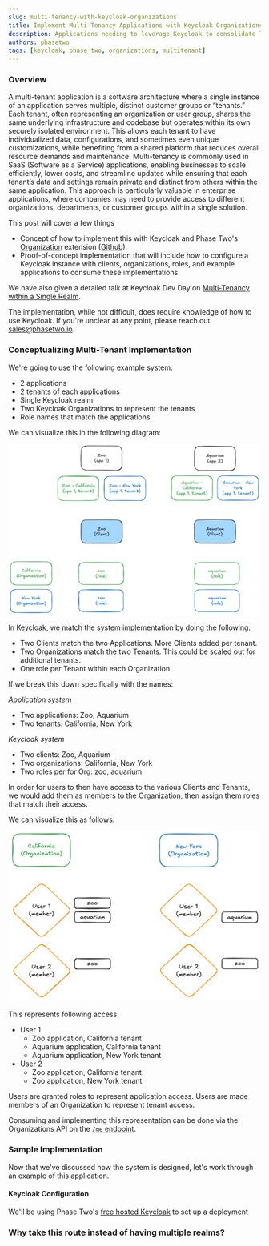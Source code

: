 ```yaml
---
slug: multi-tenancy-with-keycloak-organizations
title: Implement Multi-Tenancy Applications with Keycloak Organizations
description: Applications needing to leverage Keycloak to consolidate logins can leverage Keycloak Organizations.
authors: phasetwo
tags: [keycloak, phase_two, organizations, multitenant]
---
```


### Overview

A multi-tenant application is a software architecture where a single instance of an application serves multiple, distinct customer groups or “tenants.” Each tenant, often representing an organization or user group, shares the same underlying infrastructure and codebase but operates within its own securely isolated environment. This allows each tenant to have individualized data, configurations, and sometimes even unique customizations, while benefiting from a shared platform that reduces overall resource demands and maintenance. Multi-tenancy is commonly used in SaaS (Software as a Service) applications, enabling businesses to scale efficiently, lower costs, and streamline updates while ensuring that each tenant’s data and settings remain private and distinct from others within the same application. This approach is particularly valuable in enterprise applications, where companies may need to provide access to different organizations, departments, or customer groups within a single solution.

This post will cover a few things

- Concept of how to implement this with Keycloak and Phase Two's [Organization](https://phasetwo.io/product/organizations/) extension ([Github](https://github.com/p2-inc/keycloak-orgs)).
- Proof-of-concept implementation that will include how to configure a Keycloak instance with clients, organizations, roles, and example applications to consume these implementations.

We have also given a detailed talk at Keycloak Dev Day on [Multi-Tenancy within a Single Realm](./2024-04-10-keycloak-orgs-presentation.md).

The implementation, while not difficult, does require knowledge of how to use Keycloak. If you're unclear at any point, please reach out [sales@phasetwo.io](mailto:sales@phasetwo.io).

### Conceptualizing Multi-Tenant Implementation

We're going to use the following example system:

- 2 applications
- 2 tenants of each applications
- Single Keycloak realm
- Two Keycloak Organizations to represent the tenants
- Role names that match the applications

We can visualize this in the following diagram:

![System](/static/blog/multi_tenant/system.png)

In Keycloak, we match the system implementation by doing the following:

- Two Clients match the two Applications. More Clients added per tenant.
- Two Organizations match the two Tenants. This could be scaled out for additional tenants.
- One role per Tenant within each Organization.

If we break this down specifically with the names:

_Application system_

- Two applications: Zoo, Aquarium
- Two tenants: California, New York

_Keycloak system_

- Two clients: Zoo, Aquarium
- Two organizations: California, New York
- Two roles per for Org: zoo, aquarium

In order for users to then have access to the various Clients and Tenants, we would add them as members to the Organization, then assign them roles that match their access.

We can visualize this as follows:

![User Access](/static/blog/multi_tenant/user-access.png)

This represents following access:

- User 1
  - Zoo application, California tenant
  - Aquarium application, California tenant
  - Aquarium application, New York tenant
- User 2
  - Zoo application, California tenant
  - Zoo application, New York tenant

Users are granted roles to represent application access. Users are made members of an Organization to represent tenant access.

Consuming and implementing this representation can be done via the Organizations API on the [`/me` endpoint](https://phasetwo.io/api/get-me/).

### Sample Implementation

Now that we've discussed how the system is designed, let's work through an example of this application.

#### Keycloak Configuration

We'll be using Phase Two's [free hosted Keycloak](/hosting) to set up a deployment

### Why take this route instead of having multiple realms?
